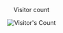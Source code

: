 <div align="center"> 
  <p>Visitor count</p>
  <img src="https://profile-counter.glitch.me/xfnx-17/count.svg" alt="Visitor's Count" />
</div>
